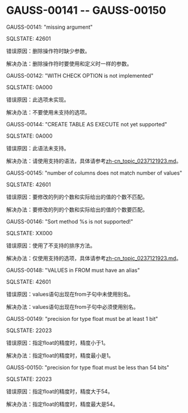 # GAUSS-00141 -- GAUSS-00150<a name="ZH-CN_TOPIC_0302073583"></a>

GAUSS-00141: "missing argument"

SQLSTATE: 42601

错误原因：删除操作符时缺少参数。

解决办法：删除操作符时要使用和定义时一样的参数。

GAUSS-00142: "WITH CHECK OPTION is not implemented"

SQLSTATE: 0A000

错误原因：此选项未实现。

解决办法：不要使用未支持的选项。

GAUSS-00144: "CREATE TABLE AS EXECUTE not yet supported"

SQLSTATE: 0A000

错误原因：此语法未支持。

解决办法：请使用支持的语法，具体请参考[zh-cn\_topic\_0237121923.md](zh-cn_topic_0237121923.md)。

GAUSS-00145: "number of columns does not match number of values"

SQLSTATE: 42601

错误原因：要修改的列的个数和实际给出的值的个数不匹配。

解决办法：要修改的列的个数和实际给出的值的个数要匹配。

GAUSS-00146: "Sort method %s is not supported!"

SQLSTATE: XX000

错误原因：使用了不支持的排序方法。

解决办法：仅使用支持的选项，具体请参考[zh-cn\_topic\_0237121923.md](zh-cn_topic_0237121923.md)。

GAUSS-00148: "VALUES in FROM must have an alias"

SQLSTATE: 42601

错误原因：values语句出现在from子句中未使用别名。

解决办法：values语句出现在from子句中必须使用别名。

GAUSS-00149: "precision for type float must be at least 1 bit"

SQLSTATE: 22023

错误原因：指定float的精度时，精度小于1。

解决办法：指定float的精度时，精度最小是1。

GAUSS-00150: "precision for type float must be less than 54 bits"

SQLSTATE: 22023

错误原因：指定float的精度时，精度大于54。

解决办法：指定float的精度时，精度最大是54。

